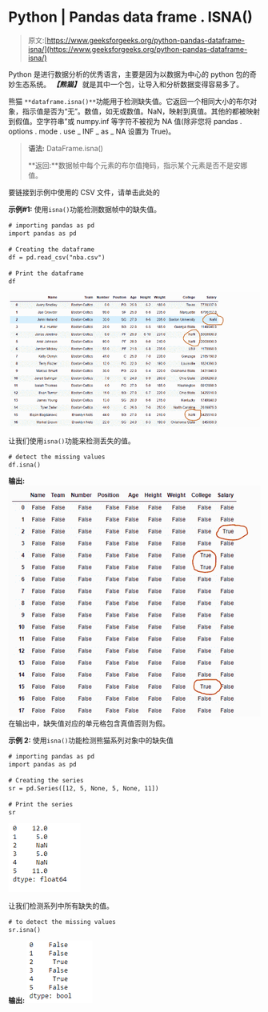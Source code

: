 # Python | Pandas data frame . ISNA()

> 原文:[https://www.geeksforgeeks.org/python-pandas-dataframe-isna/](https://www.geeksforgeeks.org/python-pandas-dataframe-isna/)

Python 是进行数据分析的优秀语言，主要是因为以数据为中心的 python 包的奇妙生态系统。 ***【熊猫】*** 就是其中一个包，让导入和分析数据变得容易多了。

熊猫 `**dataframe.isna()**`功能用于检测缺失值。它返回一个相同大小的布尔对象，指示值是否为“无”。数值，如无或数值。NaN，映射到真值。其他的都被映射到假值。空字符串”或 numpy.inf 等字符不被视为 NA 值(除非您将 pandas . options . mode . use _ INF _ as _ NA 设置为 True)。

> **语法:** DataFrame.isna()
> 
> **返回:**数据帧中每个元素的布尔值掩码，指示某个元素是否不是安娜值。

要链接到示例中使用的 CSV 文件，请单击此处的

**示例#1:** 使用`isna()`功能检测数据帧中的缺失值。

```
# importing pandas as pd
import pandas as pd

# Creating the dataframe 
df = pd.read_csv("nba.csv")

# Print the dataframe
df
```

![](img/2b0e232e19149bd64846d9de7dba7c0b.png)

让我们使用`isna()`功能来检测丢失的值。

```
# detect the missing values
df.isna()
```

**输出:**
![](img/60a89446614437ecf6a604168376b30d.png)
在输出中，缺失值对应的单元格包含真值否则为假。

**示例 2:** 使用`isna()`功能检测熊猫系列对象中的缺失值

```
# importing pandas as pd
import pandas as pd

# Creating the series 
sr = pd.Series([12, 5, None, 5, None, 11])

# Print the series
sr
```

![](img/0e53219ed39981b1c78b2e286fe21ee3.png)

让我们检测系列中所有缺失的值。

```
# to detect the missing values
sr.isna()
```

**输出:**
![](img/a5efe5f584c448808ff6e6432b13acea.png)